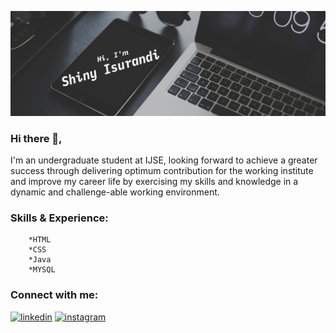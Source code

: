 ![](https://github.com/shinyZu/shinyZu/blob/main/headerImage.png)
### Hi there 👋,

I'm an undergraduate student at IJSE, looking forward to achieve a greater success through delivering optimum contribution for the working institute and improve my career life by exercising my skills and knowledge in a dynamic and challenge-able working environment.

### **Skills & Experience:**  
        *HTML 
        *CSS 
        *Java
        *MYSQL

### Connect with me:

[<img src='https://cdn.jsdelivr.net/npm/simple-icons@3.0.1/icons/linkedin.svg' alt='linkedin' height='40'>](https://www.linkedin.com/in/shinysirichandra99/) 
[<img src='https://cdn.jsdelivr.net/npm/simple-icons@3.0.1/icons/instagram.svg' alt='instagram' height='40'>](https://www.instagram.com/___dark_angel_00/)  

